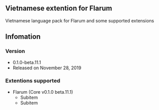 ## Vietnamese extention for Flarum
Vietnamese language pack for Flarum and some supported extensions

## Infomation
### Version
- 0.1.0-beta.11.1
- Released on November 28, 2019

### Extentions supported
- Flarum (Core v0.1.0 beta.11.1)
  - Subitem
  - Subitem
